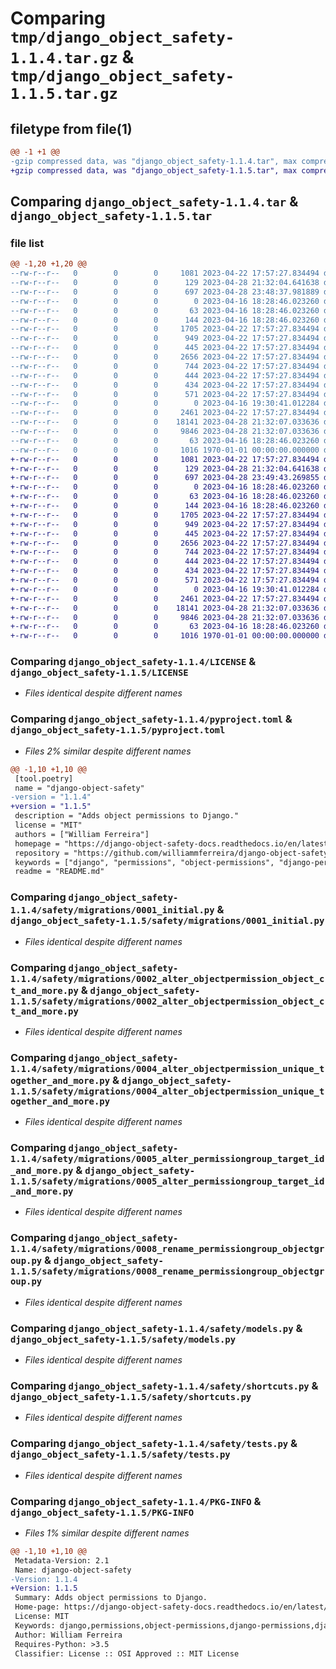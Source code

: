 # Comparing `tmp/django_object_safety-1.1.4.tar.gz` & `tmp/django_object_safety-1.1.5.tar.gz`

## filetype from file(1)

```diff
@@ -1 +1 @@
-gzip compressed data, was "django_object_safety-1.1.4.tar", max compression
+gzip compressed data, was "django_object_safety-1.1.5.tar", max compression
```

## Comparing `django_object_safety-1.1.4.tar` & `django_object_safety-1.1.5.tar`

### file list

```diff
@@ -1,20 +1,20 @@
--rw-r--r--   0        0        0     1081 2023-04-22 17:57:27.834494 django_object_safety-1.1.4/LICENSE
--rw-r--r--   0        0        0      129 2023-04-28 21:32:04.641638 django_object_safety-1.1.4/README.md
--rw-r--r--   0        0        0      697 2023-04-28 23:48:37.981889 django_object_safety-1.1.4/pyproject.toml
--rw-r--r--   0        0        0        0 2023-04-16 18:28:46.023260 django_object_safety-1.1.4/safety/__init__.py
--rw-r--r--   0        0        0       63 2023-04-16 18:28:46.023260 django_object_safety-1.1.4/safety/admin.py
--rw-r--r--   0        0        0      144 2023-04-16 18:28:46.023260 django_object_safety-1.1.4/safety/apps.py
--rw-r--r--   0        0        0     1705 2023-04-22 17:57:27.834494 django_object_safety-1.1.4/safety/migrations/0001_initial.py
--rw-r--r--   0        0        0      949 2023-04-22 17:57:27.834494 django_object_safety-1.1.4/safety/migrations/0002_alter_objectpermission_object_ct_and_more.py
--rw-r--r--   0        0        0      445 2023-04-22 17:57:27.834494 django_object_safety-1.1.4/safety/migrations/0003_alter_objectpermission_options.py
--rw-r--r--   0        0        0     2656 2023-04-22 17:57:27.834494 django_object_safety-1.1.4/safety/migrations/0004_alter_objectpermission_unique_together_and_more.py
--rw-r--r--   0        0        0      744 2023-04-22 17:57:27.834494 django_object_safety-1.1.4/safety/migrations/0005_alter_permissiongroup_target_id_and_more.py
--rw-r--r--   0        0        0      444 2023-04-22 17:57:27.834494 django_object_safety-1.1.4/safety/migrations/0006_alter_objectpermission_options.py
--rw-r--r--   0        0        0      434 2023-04-22 17:57:27.834494 django_object_safety-1.1.4/safety/migrations/0007_alter_objectpermission_options.py
--rw-r--r--   0        0        0      571 2023-04-22 17:57:27.834494 django_object_safety-1.1.4/safety/migrations/0008_rename_permissiongroup_objectgroup.py
--rw-r--r--   0        0        0        0 2023-04-16 19:30:41.012284 django_object_safety-1.1.4/safety/migrations/__init__.py
--rw-r--r--   0        0        0     2461 2023-04-22 17:57:27.834494 django_object_safety-1.1.4/safety/models.py
--rw-r--r--   0        0        0    18141 2023-04-28 21:32:07.033636 django_object_safety-1.1.4/safety/shortcuts.py
--rw-r--r--   0        0        0     9846 2023-04-28 21:32:07.033636 django_object_safety-1.1.4/safety/tests.py
--rw-r--r--   0        0        0       63 2023-04-16 18:28:46.023260 django_object_safety-1.1.4/safety/views.py
--rw-r--r--   0        0        0     1016 1970-01-01 00:00:00.000000 django_object_safety-1.1.4/PKG-INFO
+-rw-r--r--   0        0        0     1081 2023-04-22 17:57:27.834494 django_object_safety-1.1.5/LICENSE
+-rw-r--r--   0        0        0      129 2023-04-28 21:32:04.641638 django_object_safety-1.1.5/README.md
+-rw-r--r--   0        0        0      697 2023-04-28 23:49:43.269855 django_object_safety-1.1.5/pyproject.toml
+-rw-r--r--   0        0        0        0 2023-04-16 18:28:46.023260 django_object_safety-1.1.5/safety/__init__.py
+-rw-r--r--   0        0        0       63 2023-04-16 18:28:46.023260 django_object_safety-1.1.5/safety/admin.py
+-rw-r--r--   0        0        0      144 2023-04-16 18:28:46.023260 django_object_safety-1.1.5/safety/apps.py
+-rw-r--r--   0        0        0     1705 2023-04-22 17:57:27.834494 django_object_safety-1.1.5/safety/migrations/0001_initial.py
+-rw-r--r--   0        0        0      949 2023-04-22 17:57:27.834494 django_object_safety-1.1.5/safety/migrations/0002_alter_objectpermission_object_ct_and_more.py
+-rw-r--r--   0        0        0      445 2023-04-22 17:57:27.834494 django_object_safety-1.1.5/safety/migrations/0003_alter_objectpermission_options.py
+-rw-r--r--   0        0        0     2656 2023-04-22 17:57:27.834494 django_object_safety-1.1.5/safety/migrations/0004_alter_objectpermission_unique_together_and_more.py
+-rw-r--r--   0        0        0      744 2023-04-22 17:57:27.834494 django_object_safety-1.1.5/safety/migrations/0005_alter_permissiongroup_target_id_and_more.py
+-rw-r--r--   0        0        0      444 2023-04-22 17:57:27.834494 django_object_safety-1.1.5/safety/migrations/0006_alter_objectpermission_options.py
+-rw-r--r--   0        0        0      434 2023-04-22 17:57:27.834494 django_object_safety-1.1.5/safety/migrations/0007_alter_objectpermission_options.py
+-rw-r--r--   0        0        0      571 2023-04-22 17:57:27.834494 django_object_safety-1.1.5/safety/migrations/0008_rename_permissiongroup_objectgroup.py
+-rw-r--r--   0        0        0        0 2023-04-16 19:30:41.012284 django_object_safety-1.1.5/safety/migrations/__init__.py
+-rw-r--r--   0        0        0     2461 2023-04-22 17:57:27.834494 django_object_safety-1.1.5/safety/models.py
+-rw-r--r--   0        0        0    18141 2023-04-28 21:32:07.033636 django_object_safety-1.1.5/safety/shortcuts.py
+-rw-r--r--   0        0        0     9846 2023-04-28 21:32:07.033636 django_object_safety-1.1.5/safety/tests.py
+-rw-r--r--   0        0        0       63 2023-04-16 18:28:46.023260 django_object_safety-1.1.5/safety/views.py
+-rw-r--r--   0        0        0     1016 1970-01-01 00:00:00.000000 django_object_safety-1.1.5/PKG-INFO
```

### Comparing `django_object_safety-1.1.4/LICENSE` & `django_object_safety-1.1.5/LICENSE`

 * *Files identical despite different names*

### Comparing `django_object_safety-1.1.4/pyproject.toml` & `django_object_safety-1.1.5/pyproject.toml`

 * *Files 2% similar despite different names*

```diff
@@ -1,10 +1,10 @@
 [tool.poetry]
 name = "django-object-safety"
-version = "1.1.4"
+version = "1.1.5"
 description = "Adds object permissions to Django."
 license = "MIT"
 authors = ["William Ferreira"]
 homepage = "https://django-object-safety-docs.readthedocs.io/en/latest/"
 repository = "https://github.com/williammferreira/django-object-safety/"
 keywords = ["django", "permissions", "object-permissions", "django-permissions", "django-object-permissions"]
 readme = "README.md"
```

### Comparing `django_object_safety-1.1.4/safety/migrations/0001_initial.py` & `django_object_safety-1.1.5/safety/migrations/0001_initial.py`

 * *Files identical despite different names*

### Comparing `django_object_safety-1.1.4/safety/migrations/0002_alter_objectpermission_object_ct_and_more.py` & `django_object_safety-1.1.5/safety/migrations/0002_alter_objectpermission_object_ct_and_more.py`

 * *Files identical despite different names*

### Comparing `django_object_safety-1.1.4/safety/migrations/0004_alter_objectpermission_unique_together_and_more.py` & `django_object_safety-1.1.5/safety/migrations/0004_alter_objectpermission_unique_together_and_more.py`

 * *Files identical despite different names*

### Comparing `django_object_safety-1.1.4/safety/migrations/0005_alter_permissiongroup_target_id_and_more.py` & `django_object_safety-1.1.5/safety/migrations/0005_alter_permissiongroup_target_id_and_more.py`

 * *Files identical despite different names*

### Comparing `django_object_safety-1.1.4/safety/migrations/0008_rename_permissiongroup_objectgroup.py` & `django_object_safety-1.1.5/safety/migrations/0008_rename_permissiongroup_objectgroup.py`

 * *Files identical despite different names*

### Comparing `django_object_safety-1.1.4/safety/models.py` & `django_object_safety-1.1.5/safety/models.py`

 * *Files identical despite different names*

### Comparing `django_object_safety-1.1.4/safety/shortcuts.py` & `django_object_safety-1.1.5/safety/shortcuts.py`

 * *Files identical despite different names*

### Comparing `django_object_safety-1.1.4/safety/tests.py` & `django_object_safety-1.1.5/safety/tests.py`

 * *Files identical despite different names*

### Comparing `django_object_safety-1.1.4/PKG-INFO` & `django_object_safety-1.1.5/PKG-INFO`

 * *Files 1% similar despite different names*

```diff
@@ -1,10 +1,10 @@
 Metadata-Version: 2.1
 Name: django-object-safety
-Version: 1.1.4
+Version: 1.1.5
 Summary: Adds object permissions to Django.
 Home-page: https://django-object-safety-docs.readthedocs.io/en/latest/
 License: MIT
 Keywords: django,permissions,object-permissions,django-permissions,django-object-permissions
 Author: William Ferreira
 Requires-Python: >3.5
 Classifier: License :: OSI Approved :: MIT License
```

